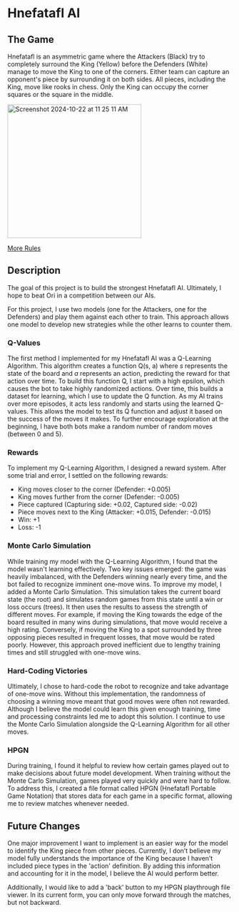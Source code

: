 # Hnefatafl AI

## The Game

Hnefatafl is an asymmetric game where the Attackers (Black) try to completely surround the King (Yellow) before the Defenders (White) manage to move the King to one of the corners. Either team can capture an opponent's piece by surrounding it on both sides. All pieces, including the King, move like rooks in chess. Only the King can occupy the corner squares or the square in the middle.

<img width="300" alt="Screenshot 2024-10-22 at 11 25 11 AM" src="https://github.com/user-attachments/assets/f97977bb-b64a-4932-be78-2fd4d616055c">

[More Rules](https://www.mastersofgames.com/rules/hnefatafl-viking-chess-rules.htm?srsltid=AfmBOopAaKbxPVKCWk0I2xJ8YuU_bzgFB6CYwSY_y9bsbk1gLby-hOZR)

## Description

The goal of this project is to build the strongest Hnefatafl AI. Ultimately, I hope to beat Ori in a competition between our AIs.

For this project, I use two models (one for the Attackers, one for the Defenders) and play them against each other to train. This approach allows one model to develop new strategies while the other learns to counter them.

### Q-Values

The first method I implemented for my Hnefatafl AI was a Q-Learning Algorithm. This algorithm creates a function Q(s, a) where *s* represents the state of the board and *a* represents an action, predicting the reward for that action over time. To build this function Q, I start with a high epsilon, which causes the bot to take highly randomized actions. Over time, this builds a dataset for learning, which I use to update the Q function. As my AI trains over more episodes, it acts less randomly and starts using the learned Q-values. This allows the model to test its Q function and adjust it based on the success of the moves it makes. To further encourage exploration at the beginning, I have both bots make a random number of random moves (between 0 and 5).

### Rewards

To implement my Q-Learning Algorithm, I designed a reward system. After some trial and error, I settled on the following rewards:
- King moves closer to the corner (Defender: +0.005)
- King moves further from the corner (Defender: -0.005)
- Piece captured (Capturing side: +0.02, Captured side: -0.02)
- Piece moves next to the King (Attacker: +0.015, Defender: -0.015)
- Win: +1
- Loss: -1

### Monte Carlo Simulation

While training my model with the Q-Learning Algorithm, I found that the model wasn't learning effectively. Two key issues emerged: the game was heavily imbalanced, with the Defenders winning nearly every time, and the bot failed to recognize imminent one-move wins. To improve my model, I added a Monte Carlo Simulation. This simulation takes the current board state (the root) and simulates random games from this state until a win or loss occurs (trees). It then uses the results to assess the strength of different moves. For example, if moving the King towards the edge of the board resulted in many wins during simulations, that move would receive a high rating. Conversely, if moving the King to a spot surrounded by three opposing pieces resulted in frequent losses, that move would be rated poorly. However, this approach proved inefficient due to lengthy training times and still struggled with one-move wins.

### Hard-Coding Victories

Ultimately, I chose to hard-code the robot to recognize and take advantage of one-move wins. Without this implementation, the randomness of choosing a winning move meant that good moves were often not rewarded. Although I believe the model could learn this given enough training, time and processing constraints led me to adopt this solution. I continue to use the Monte Carlo Simulation alongside the Q-Learning Algorithm for all other moves.

### HPGN

During training, I found it helpful to review how certain games played out to make decisions about future model development. When training without the Monte Carlo Simulation, games played very quickly and were hard to follow. To address this, I created a file format called HPGN (Hnefatafl Portable Game Notation) that stores data for each game in a specific format, allowing me to review matches whenever needed.

## Future Changes

One major improvement I want to implement is an easier way for the model to identify the King piece from other pieces. Currently, I don’t believe my model fully understands the importance of the King because I haven’t included piece types in the 'action' definition. By adding this information and accounting for it in the model, I believe the AI would perform better.

Additionally, I would like to add a 'back' button to my HPGN playthrough file viewer. In its current form, you can only move forward through the matches, but not backward.
